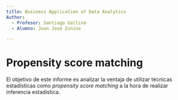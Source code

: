 ```yaml
---
title: Business Application of Data Analytics
Author:
  - Profesor: Santiago Gallino
  - Alumno: Juan José Zunino

---
```


# Propensity score matching

El objetivo de este informe es analizar la ventaja de utilizar técnicas estadísticas como _propensity score matching_ a la hora de realizar inferencia estadística.
